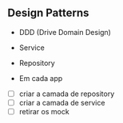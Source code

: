 ## Design Patterns
- DDD (Drive Domain Design)
- Service
- Repository

- Em cada app

- [ ] criar a camada de repository
- [ ] criar a camada de service
- [ ] retirar os mock
